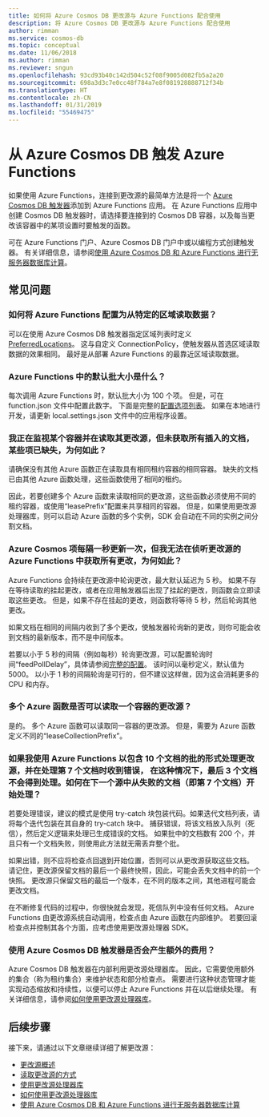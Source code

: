 ```yaml
---
title: 如何将 Azure Cosmos DB 更改源与 Azure Functions 配合使用
description: 将 Azure Cosmos DB 更改源与 Azure Functions 配合使用
author: rimman
ms.service: cosmos-db
ms.topic: conceptual
ms.date: 11/06/2018
ms.author: rimman
ms.reviewer: sngun
ms.openlocfilehash: 93cd93b40c142d504c52f08f9005d082fb5a2a20
ms.sourcegitcommit: 698a3d3c7e0cc48f784a7e8f081928888712f34b
ms.translationtype: HT
ms.contentlocale: zh-CN
ms.lasthandoff: 01/31/2019
ms.locfileid: "55469475"
---
```

# <a name="trigger-azure-functions-from-azure-cosmos-db"></a>从 Azure Cosmos DB 触发 Azure Functions

如果使用 Azure Functions，连接到更改源的最简单方法是将一个 [Azure Cosmos DB 触发器](../azure-functions/functions-bindings-cosmosdb-v2.md#trigger)添加到 Azure Functions 应用。 在 Azure Functions 应用中创建 Cosmos DB 触发器时，请选择要连接到的 Cosmos DB 容器，以及每当更改该容器中的某项设置时要触发的函数。

可在 Azure Functions 门户、Azure Cosmos DB 门户中或以编程方式创建触发器。 有关详细信息，请参阅[使用 Azure Cosmos DB 和 Azure Functions 进行无服务器数据库计算](serverless-computing-database.md)。

## <a name="frequently-asked-questions"></a>常见问题

### <a name="how-can-i-configure-azure-functions-to-read-from-a-particular-region"></a>如何将 Azure Functions 配置为从特定的区域读取数据？

可以在使用 Azure Cosmos DB 触发器指定区域列表时定义 [PreferredLocations](https://docs.microsoft.com/dotnet/api/microsoft.azure.documents.client.connectionpolicy.preferredlocations?view=azure-dotnet#Microsoft_Azure_Documents_Client_ConnectionPolicy_PreferredLocations)。 这与自定义 ConnectionPolicy，使触发器从首选区域读取数据的效果相同。 最好是从部署 Azure Functions 的最靠近区域读取数据。

### <a name="what-is-the-default-size-of-batches-in-azure-functions"></a>Azure Functions 中的默认批大小是什么？

每次调用 Azure Functions 时，默认批大小为 100 个项。 但是，可在 function.json 文件中配置此数字。 下面是完整的[配置选项列表](../azure-functions/functions-bindings-cosmosdb-v2.md#trigger---configuration)。 如果在本地进行开发，请更新 local.settings.json 文件中的应用程序设置。

### <a name="i-am-monitoring-a-container-and-reading-its-change-feed-however-i-dont-get-all-the-inserted-documents-some-items-are-missing"></a>我正在监视某个容器并在读取其更改源，但未获取所有插入的文档，某些项已缺失，为何如此？

请确保没有其他 Azure 函数正在读取具有相同租约容器的相同容器。 缺失的文档已由其他 Azure 函数处理，这些函数使用了相同的租约。

因此，若要创建多个 Azure 函数来读取相同的更改源，这些函数必须使用不同的租约容器，或使用“leasePrefix”配置来共享相同的容器。 但是，如果使用更改源处理器库，则可以启动 Azure 函数的多个实例，SDK 会自动在不同的实例之间分割文档。

### <a name="azure-cosmos-item-is-updated-every-second-and-i-dont-get-all-the-changes-in-azure-functions-listening-to-change-feed"></a>Azure Cosmos 项每隔一秒更新一次，但我无法在侦听更改源的 Azure Functions 中获取所有更改，为何如此？

Azure Functions 会持续在更改源中轮询更改，最大默认延迟为 5 秒。 如果不存在等待读取的挂起更改，或者在应用触发器后出现了挂起的更改，则函数会立即读取这些更改。 但是，如果不存在挂起的更改，则函数将等待 5 秒，然后轮询其他更改。

如果文档在相同的间隔内收到了多个更改，使触发器轮询新的更改，则你可能会收到文档的最新版本，而不是中间版本。

若要以小于 5 秒的间隔（例如每秒）轮询更改源，可以配置轮询时间“feedPollDelay”，具体请参阅[完整的配置](https://docs.microsoft.com/dotnet/api/microsoft.azure.documents.client.connectionpolicy.preferredlocations?view=azure-dotnet#Microsoft_Azure_Documents_Client_ConnectionPolicy_PreferredLocations)。 该时间以毫秒定义，默认值为 5000。 以小于 1 秒的间隔轮询是可行的，但不建议这样做，因为这会消耗更多的 CPU 和内存。

### <a name="can-multiple-azure-functions-read-one-containers-change-feed"></a>多个 Azure 函数是否可以读取一个容器的更改源？

是的。 多个 Azure 函数可以读取同一容器的更改源。 但是，需要为 Azure 函数定义不同的“leaseCollectionPrefix”。

### <a name="if-i-am-processing-change-feed-by-using-azure-functions-in-a-batch-of-10-documents-and-i-get-an-error-at-seventh-document-in-that-case-the-last-three-documents-are-not-processed-how-can-i-start-processing-from-the-failed-document-ie-seventh-document-in-my-next-feed"></a>如果我使用 Azure Functions 以包含 10 个文档的批的形式处理更改源，并在处理第 7 个文档时收到错误， 在这种情况下，最后 3 个文档不会得到处理。如何在下一个源中从失败的文档（即第 7 个文档）开始处理？

若要处理错误，建议的模式是使用 try-catch 块包装代码。如果迭代文档列表，请将每个迭代包装在其自身的 try-catch 块中。 捕获错误，将该文档放入队列（死信），然后定义逻辑来处理已生成错误的文档。 如果批中的文档数有 200 个，并且只有一个文档失败，则使用此方法就无需丢弃整个批。

如果出错，则不应将检查点回退到开始位置，否则可以从更改源获取这些文档。 请记住，更改源保留文档的最后一个最终快照，因此，可能会丢失文档中的前一个快照。 更改源只保留文档的最后一个版本，在不同的版本之间，其他进程可能会更改文档。

在不断修复代码的过程中，你很快就会发现，死信队列中没有任何文档。 Azure Functions 由更改源系统自动调用，检查点由 Azure 函数在内部维护。 若要回滚检查点并控制其各个方面，应考虑使用更改源处理器 SDK。

### <a name="are-there-any-extra-costs-for-using-the-azure-cosmos-db-trigger"></a>使用 Azure Cosmos DB 触发器是否会产生额外的费用？

Azure Cosmos DB 触发器在内部利用更改源处理器库。 因此，它需要使用额外的集合（称为租约集合）来维护状态和部分检查点。 需要进行这种状态管理才能实现动态缩放和持续性，以便可以停止 Azure Functions 并在以后继续处理。 有关详细信息，请参阅[如何使用更改源处理器库](change-feed-processor.md)。

## <a name="next-steps"></a>后续步骤

接下来，请通过以下文章继续详细了解更改源：

* [更改源概述](change-feed.md)
* [读取更改源的方式](read-change-feed.md)
* [使用更改源处理器库](change-feed-processor.md)
* [如何使用更改源处理器库](change-feed-processor.md)
* [使用 Azure Cosmos DB 和 Azure Functions 进行无服务器数据库计算](serverless-computing-database.md)
